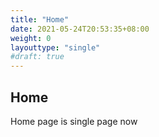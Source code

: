 ```yaml
---
title: "Home"
date: 2021-05-24T20:53:35+08:00
weight: 0
layouttype: "single"
#draft: true
---
```


## Home


Home page is single page now


